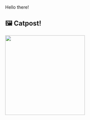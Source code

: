 Hello there!



## 🖼️ Catpost!

<sub>
    <img src="https://cdn2.thecatapi.com/images/drm.jpg" height="256">
</sub>

